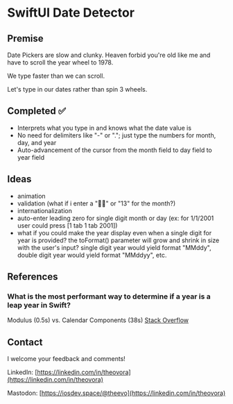 #  SwiftUI Date Detector

## Premise

Date Pickers are slow and clunky. Heaven forbid you're old like me and have to scroll the year wheel to 1978.

We type faster than we can scroll.

Let's type in our dates rather than spin 3 wheels.

## Completed ✅

- Interprets what you type in and knows what the date value is
- No need for delimiters like "-" or "."; just type the numbers for month, day, and year
- Auto-advancement of the cursor from the month field to day field to year field

## Ideas

- animation
- validation (what if i enter a "💩🚽" or "13" for the month?)
- internationalization
- auto-enter leading zero for single digit month or day (ex: for 1/1/2001 user could press [1 tab 1 tab 2001])
- what if you could make the year display even when a single digit for year is provided? the toFormat() parameter will grow and shrink in size with the user's input? single digit year would yield format "MMddy", double digit year would yield format "MMddyy", etc.

## References

### What is the most performant way to determine if a year is a leap year in Swift?

Modulus (0.5s) vs. Calendar Components (38s) [Stack Overflow](
https://stackoverflow.com/questions/73590525/what-is-the-most-performant-way-to-determine-if-a-year-is-a-leap-year-in-swift)

## Contact

I welcome your feedback and comments!

LinkedIn: [https://linkedin.com/in/theovora](https://linkedin.com/in/theovora)

Mastodon: [https://iosdev.space/@theevo](https://linkedin.com/in/theovora)

